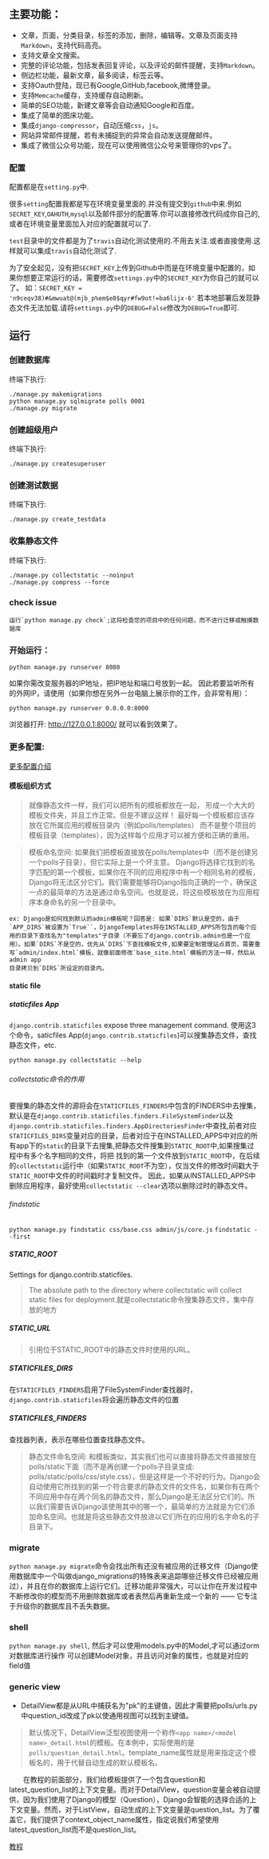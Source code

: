 ## 主要功能：
- 文章，页面，分类目录，标签的添加，删除，编辑等。文章及页面支持`Markdown`，支持代码高亮。
- 支持文章全文搜索。
- 完整的评论功能，包括发表回复评论，以及评论的邮件提醒，支持`Markdown`。
- 侧边栏功能，最新文章，最多阅读，标签云等。
- 支持Oauth登陆，现已有Google,GitHub,facebook,微博登录。
- 支持`Memcache`缓存，支持缓存自动刷新。
- 简单的SEO功能，新建文章等会自动通知Google和百度。
- 集成了简单的图床功能。
- 集成`django-compressor`，自动压缩`css`，`js`。
- 网站异常邮件提醒，若有未捕捉到的异常会自动发送提醒邮件。
- 集成了微信公众号功能，现在可以使用微信公众号来管理你的vps了。

### 配置
配置都是在`setting.py`中.

很多`setting`配置我都是写在环境变量里面的.并没有提交到`github`中来.例如`SECRET_KEY`,`OAHUTH`,`mysql`以及邮件部分的配置等.你可以直接修改代码成你自己的,或者在环境变量里面加入对应的配置就可以了.

`test`目录中的文件都是为了`travis`自动化测试使用的.不用去关注.或者直接使用.这样就可以集成`travis`自动化测试了.

为了安全起见，没有把`SECRET_KEY`上传到Github中而是在环境变量中配置的，如果你想要正常运行的话，需要修改`settings.py`中的`SECRET_KEY`为你自己的就可以了。
如：`SECRET_KEY = 'n9ceqv38)#&mwuat@(mjb_p%em$e8$qyr#fw9ot!=ba6lijx-6'`
若本地部署后发现静态文件无法加载.请将`settings.py`中的`DEBUG=False`修改为`DEBUG=True`即可.

## 运行

### 创建数据库

终端下执行:

    ./manage.py makemigrations
    python manage.py sqlmigrate polls 0001
    ./manage.py migrate
### 创建超级用户

 终端下执行:

    ./manage.py createsuperuser
### 创建测试数据
终端下执行:

    ./manage.py create_testdata
### 收集静态文件
终端下执行:  

    ./manage.py collectstatic --noinput
    ./manage.py compress --force

### check issue

    运行`python manage.py check`;这将检查您的项目中的任何问题，而不进行迁移或触摸数据库

### 开始运行：

```shell
python manage.py runserver 8080
```

如果你需改变服务器的IP地址，把IP地址和端口号放到一起。 因此若要监听所有的外网IP，请使用（如果你想在另外一台电脑上展示你的工作，会非常有用）：

```
python manage.py runserver 0.0.0.0:8000
```

 浏览器打开: http://127.0.0.1:8000/  就可以看到效果了。

### 更多配置:
[更多配置介绍](/bin/config.md)

#### 模板组织方式

> 就像静态文件一样，我们可以把所有的模板都放在一起，
形成一个大大的模板文件夹，并且工作正常。但是不建议这样！
最好每一个模板都应该存放在它所属应用的模板目录内（例如polls/templates）
而不是整个项目的模板目录（templates），因为这样每个应用才可以被方便和正确的重用。

> 模板命名空间: 如果我们把模板直接放在polls/templates中（而不是创建另一个polls子目录），但它实际上是一个坏主意。 Django将选择它找到的名字匹配的第一个模板，如果你在不同的应用程序中有一个相同名称的模板，Django将无法区分它们。我们需要能够将Django指向正确的一个，确保这一点的最简单的方法是通过命名空间。也就是说，将这些模板放在为应用程序本身命名的另一个目录中。

	ex: Django是如何找到默认的admin模板呢？回答是: 如果`DIRS`默认是空的，由于`APP_DIRS`被设置为`True``，DjangoTemplates将在INSTALLED_APPS所包含的每个应用的目录下查找名为"templates"子目录（不要忘了django.contrib.admin也是一个应用）。如果`DIRS`不是空的，优先从`DIRS`下查找模板文件,如果要定制管理站点首页，需要重写`admin/index.html`模板，就像前面修改`base_site.html`模板的方法一样，然后从admin app
    目录拷贝到`DIRS`所设定的目录内。
	
#### static file

##### staticfiles App

`django.contrib.staticfiles` expose three management command.
使用这3个命令，saticfiles App(`django.contrib.staticfiles`)可以搜集静态文件，查找静态文件，etc.

`python manage.py collectstatic --help`

###### collectstatic命令的作用

要搜集的静态文件的源将会在`STATICFILES_FINDERS`中包含的FINDERS中去搜集，默认是在`django.contrib.staticfiles.finders.FileSystemFinder`以及`django.contrib.staticfiles.finders.AppDirectoriesFinder`中查找,前者对应`STATICFILES_DIRS`变量对应的目录，后者对应于在INSTALLED_APPS中对应的所有app下的`static`的目录下去搜集,把静态文件搜集到`STATIC_ROOT`中,如果搜集过程中有多个名字相同的文件，将把
找到的第一个文件放到`STATIC_ROOT`中，在后续的`collectstatic`运行中（如果`STATIC_ROOT`不为空），仅当文件的修改时间戳大于`STATIC_ROOT`中文件的时间戳时才复制文件。 因此，如果从INSTALLED_APPS中删除应用程序，最好使用`collectstatic --clear`选项以删除过时的静态文件。

###### findstatic

`python manage.py findstatic css/base.css admin/js/core.js`
`findstatic --first`

##### STATIC_ROOT

Settings for django.contrib.staticfiles.

> The absolute path to the directory where collectstatic will collect static files for deployment.就是collectstatic命令搜集静态文件，集中存放的地方

##### STATIC_URL

> 引用位于STATIC_ROOT中的静态文件时使用的URL。

##### STATICFILES_DIRS

在`STATICFILES_FINDERS`启用了FileSystemFinder查找器时，
`django.contrib.staticfiles`将会遍历静态文件的位置

##### STATICFILES_FINDERS

查找器列表，表示在哪些位置查找静态文件。

> 静态文件命名空间: 和模板类似，其实我们也可以直接将静态文件直接放在polls/static下面（而不是再创建一个polls子目录变成: polls/static/polls/css/style.css），但是这样是一个不好的行为。Django会自动使用它所找到的第一个符合要求的静态文件的文件名，如果你有在两个不同应用中存在两个同名的静态文件，那么Django是无法区分它们的。所以我们需要告诉Django该使用其中的哪一个，最简单的方法就是为它们添加命名空间。也就是将这些静态文件放进以它们所在的应用的名字命名的子目录下。

### migrate

`python manage.py migrate`命令会找出所有还没有被应用的迁移文件（Django使用数据库中一个叫做django_migrations的特殊表来追踪哪些迁移文件已经被应用过），并且在你的数据库上运行它们。迁移功能非常强大，可以让你在开发过程中不断修改你的模型而不用删除数据库或者表然后再重新生成一个新的 —— 它专注于升级你的数据库且不丢失数据。

### shell

`python manage.py shell`, 然后才可以使用models.py中的Model,才可以通过orm对数据库进行操作
可以创建Model对象，并且访问对象的属性，也就是对应的field值

### generic view

* DetailView都是从URL中捕获名为"pk"的主键值，因此才需要把polls/urls.py中question_id改成了pk以使通用视图可以找到主键值。

> 默认情况下，DetailView泛型视图使用一个称作`<app name>/<model name>_detail.html`的模板。在本例中，实际使用的是`polls/question_detail.html`。template_name属性就是用来指定这个模板名的，用于代替自动生成的默认模板名。

　　在教程的前面部分，我们给模板提供了一个包含question和latest_question_list的上下文变量。而对于DetailView，question变量会被自动提供，因为我们使用了Django的模型（Question），Django会智能的选择合适的上下文变量。然而，对于ListView，自动生成的上下文变量是question_list。为了覆盖它，我们提供了context_object_name属性，指定说我们希望使用latest_question_list而不是question_list。

[教程](https://docs.djangoproject.com/en/2.0/intro/)